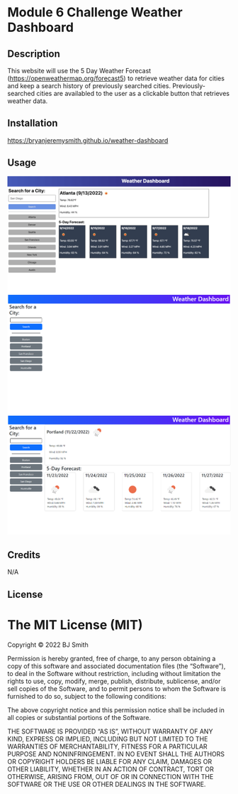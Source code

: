 # Module 6 Challenge Weather Dashboard

## Description

This website will use the 5 Day Weather Forecast (https://openweathermap.org/forecast5) to retrieve weather data for cities and keep a search history of previously searched cities. Previously-searched cities are availabled to the user as a clickable button that retrieves weather data.

## Installation

https://bryanjeremysmith.github.io/weather-dashboard

## Usage

![Sample image of dashboard of quiz](./assets/images/06-server-side-apis-homework-demo.png)
![Start up image of code](./assets/images/weather-dashboard-1.png)
![Sample of a city's weather](./assets/images/weather-dashboard-2.png)


## Credits

N/A

## License

The MIT License (MIT)
=====================

Copyright © 2022 BJ Smith

Permission is hereby granted, free of charge, to any person
obtaining a copy of this software and associated documentation
files (the “Software”), to deal in the Software without
restriction, including without limitation the rights to use,
copy, modify, merge, publish, distribute, sublicense, and/or sell
copies of the Software, and to permit persons to whom the
Software is furnished to do so, subject to the following
conditions:

The above copyright notice and this permission notice shall be
included in all copies or substantial portions of the Software.

THE SOFTWARE IS PROVIDED “AS IS”, WITHOUT WARRANTY OF ANY KIND,
EXPRESS OR IMPLIED, INCLUDING BUT NOT LIMITED TO THE WARRANTIES
OF MERCHANTABILITY, FITNESS FOR A PARTICULAR PURPOSE AND
NONINFRINGEMENT. IN NO EVENT SHALL THE AUTHORS OR COPYRIGHT
HOLDERS BE LIABLE FOR ANY CLAIM, DAMAGES OR OTHER LIABILITY,
WHETHER IN AN ACTION OF CONTRACT, TORT OR OTHERWISE, ARISING
FROM, OUT OF OR IN CONNECTION WITH THE SOFTWARE OR THE USE OR
OTHER DEALINGS IN THE SOFTWARE.